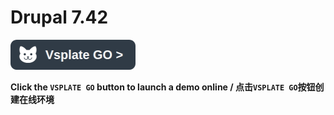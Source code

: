 # Drupal 7.42

<a href="https://www.vsplate.com/?docker-compose=https://github.com/vsplate/dcenvs/drupal/7.42"><img alt="VSPLATE GO" src="https://raw.githubusercontent.com/vsplate/images/master/vsgo_btn.png" width="200px"></a>

**Click the `VSPLATE GO` button to launch a demo online / 点击`VSPLATE GO`按钮创建在线环境**